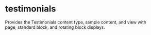 # testimonials
Provides the Testimonials content type, sample content, and view with page, standard block, and rotating block displays.

